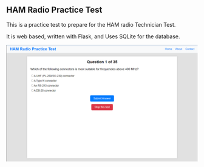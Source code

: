 ## HAM Radio Practice Test 

This is a practice test to prepare for the HAM radio Technician Test. 

It is web based, written with Flask, and Uses SQLite for the database. 

!["Screenshot of HAM Radio Practice app"](https://github.com/JeremyMorgan/HAM-Radio-Practice-Test/blob/main/screenshot.png)
